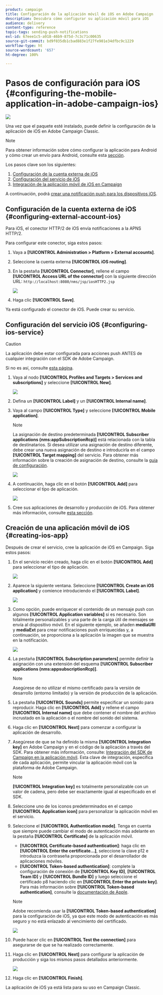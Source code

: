 ```yaml
---
product: campaign
title: Configuración de la aplicación móvil de iOS en Adobe Campaign
description: Descubra cómo configurar su aplicación móvil para iOS
audience: delivery
content-type: reference
topic-tags: sending-push-notifications
exl-id: 67eee1c5-a918-46b9-875d-7c3c71c00635
source-git-commit: bd9f035db1cbad883e1f27fe901e34dfbc9c1229
workflow-type: ht
source-wordcount: '657'
ht-degree: 100%

---
```


# Pasos de configuración para iOS {#configuring-the-mobile-application-in-adobe-campaign-ios}

![](../../assets/common.svg)

Una vez que el paquete esté instalado, puede definir la configuración de la aplicación de iOS en Adobe Campaign Classic.

>[!NOTE]
>
>Para obtener información sobre cómo configurar la aplicación para Android y cómo crear un envío para Android, consulte esta [sección](configuring-the-mobile-application-android.md).

Los pasos clave son los siguientes:

1. [Configuración de la cuenta externa de iOS](#configuring-external-account-ios)
1. [Configuración del servicio de iOS](#configuring-ios-service)
1. [Integración de la aplicación móvil de iOS en Campaign](#creating-ios-app)

A continuación, podrá [crear una notificación push para los dispositivos iOS](create-notifications-ios.md).


## Configuración de la cuenta externa de iOS {#configuring-external-account-ios}

Para iOS, el conector HTTP/2 de iOS envía notificaciones a la APNS HTTP/2.

Para configurar este conector, siga estos pasos:

1. Vaya a **[!UICONTROL Administration > Platform > External accounts]**.
1. Seleccione la cuenta externa **[!UICONTROL iOS routing]**.
1. En la pestaña **[!UICONTROL Connector]**, rellene el campo **[!UICONTROL Access URL of the connector]** con la siguiente dirección URL: ```http://localhost:8080/nms/jsp/iosHTTP2.jsp```

   ![](assets/nmac_connectors.png)

1. Haga clic **[!UICONTROL Save]**.

Ya está configurado el conector de iOS. Puede crear su servicio.

## Configuración del servicio iOS {#configuring-ios-service}

>[!CAUTION]
>
>La aplicación debe estar configurada para acciones push ANTES de cualquier integración con el SDK de Adobe Campaign.
>
>Si no es así, consulte [esta página](https://developer.apple.com/documentation/usernotifications).

1. Vaya al nodo **[!UICONTROL Profiles and Targets > Services and subscriptions]** y seleccione **[!UICONTROL New]**.

   ![](assets/nmac_service_1.png)

1. Defina un **[!UICONTROL Label]** y un **[!UICONTROL Internal name]**.
1. Vaya al campo **[!UICONTROL Type]** y seleccione **[!UICONTROL Mobile application]**.

   >[!NOTE]
   >
   >La asignación de destino predeterminada **[!UICONTROL Subscriber applications (nms:appSubscriptionRcp)]** está relacionada con la tabla de destinatarios. Si desea utilizar una asignación de destino diferente, debe crear una nueva asignación de destino e introducirla en el campo **[!UICONTROL Target mapping]** del servicio. Para obtener más información sobre la creación de asignación de destino, consulte la [guía de configuración](../../configuration/using/about-custom-recipient-table.md).

   ![](assets/nmac_ios.png)

1. A continuación, haga clic en el botón **[!UICONTROL Add]** para seleccionar el tipo de aplicación.

   ![](assets/nmac_service_2.png)

1. Cree sus aplicaciones de desarrollo y producción de iOS. Para obtener más información, consulte [esta sección](configuring-the-mobile-application.md#creating-ios-app).

## Creación de una aplicación móvil de iOS {#creating-ios-app}

Después de crear el servicio, cree la aplicación de iOS en Campaign. Siga estos pasos:

1. En el servicio recién creado, haga clic en el botón **[!UICONTROL Add]** para seleccionar el tipo de aplicación.

   ![](assets/nmac_service_2.png)

1. Aparece la siguiente ventana. Seleccione **[!UICONTROL Create an iOS application]** y comience introduciendo el **[!UICONTROL Label]**.

   ![](assets/nmac_ios_2.png)

1. Como opción, puede enriquecer el contenido de un mensaje push con algunos **[!UICONTROL Application variables]** si es necesario. Son totalmente personalizables y una parte de la carga útil de mensajes se envía al dispositivo móvil.
En el siguiente ejemplo, se añaden **mediaURl** y **mediaExt** para crear notificaciones push enriquecidas y, a continuación, se proporciona a la aplicación la imagen que se muestra en la notificación.

   ![](assets/nmac_ios_3.png)

1. La pestaña **[!UICONTROL Subscription parameters]** permite definir la asignación con una extensión del esquema **[!UICONTROL Subscriber applications (nms:appsubscriptionRcp)]**.

   >[!NOTE]
   >
   >Asegúrese de no utilizar el mismo certificado para la versión de desarrollo (entorno limitado) y la versión de producción de la aplicación.

1. La pestaña **[!UICONTROL Sounds]** permite especificar un sonido para reproducir. Haga clic en **[!UICONTROL Add]** y rellene el campo **[!UICONTROL Internal name]** que debe contener el nombre del archivo incrustado en la aplicación o el nombre del sonido del sistema.

1. Haga clic en **[!UICONTROL Next]** para comenzar a configurar la aplicación de desarrollo.

1. Asegúrese de que se ha definido la misma **[!UICONTROL Integration key]** en Adobe Campaign y en el código de la aplicación a través del SDK. Para obtener más información, consulte: [Integración del SDK de Campaign en la aplicación móvil](integrating-campaign-sdk-into-the-mobile-application.md). Esta clave de integración, específica de cada aplicación, permite vincular la aplicación móvil con la plataforma de Adobe Campaign.

   >[!NOTE]
   >
   > **[!UICONTROL Integration key]** es totalmente personalizable con un valor de cadena, pero debe ser exactamente igual al especificado en el SDK.

1. Seleccione uno de los iconos predeterminados en el campo **[!UICONTROL Application icon]** para personalizar la aplicación móvil en el servicio.

1. Seleccione el **[!UICONTROL Authentication mode]**. Tenga en cuenta que siempre puede cambiar el modo de autenticación más adelante en la pestaña **[!UICONTROL Certificate]** de la aplicación móvil.
   * **[!UICONTROL Certificate-based authentication]**: haga clic en **[!UICONTROL Enter the certificate...]**, seleccione la clave p12 e introduzca la contraseña proporcionada por el desarrollador de aplicaciones móviles.
   * **[!UICONTROL Token-based authentication]**: complete la configuración de conexión de **[!UICONTROL Key ID]**, **[!UICONTROL Team ID]** y **[!UICONTROL Bundle ID]** y luego seleccione el certificado p8 haciendo clic en **[!UICONTROL Enter the private key]**. Para más información sobre **[!UICONTROL Token-based authentication]**, consulte la [documentación de Apple](https://developer.apple.com/documentation/usernotifications/setting_up_a_remote_notification_server/establishing_a_token-based_connection_to_apns).

   >[!NOTE]
   >
   > Adobe recomienda usar la **[!UICONTROL Token-based authentication]** para la configuración de iOS, ya que este modo de autenticación es más seguro y no está enlazado al vencimiento del certificado.

   ![](assets/nmac_ios_4.png)

1. Puede hacer clic en **[!UICONTROL Test the connection]** para asegurarse de que se ha realizado correctamente.

1. Haga clic en **[!UICONTROL Next]** para configurar la aplicación de producción y siga los mismos pasos detallados anteriormente.

   ![](assets/nmac_ios_5.png)

1. Haga clic en **[!UICONTROL Finish]**.

La aplicación de iOS ya está lista para su uso en Campaign Classic.
